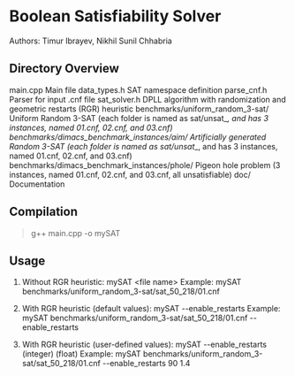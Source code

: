 # Boolean Satisfiability Solver

Authors: Timur Ibrayev, Nikhil Sunil Chhabria

## Directory Overview

main.cpp                                      Main file
data_types.h                                  SAT namespace definition
parse_cnf.h                                   Parser for input .cnf file
sat_solver.h                                  DPLL algorithm with randomization and geometric restarts (RGR) heuristic
benchmarks/uniform_random_3-sat/              Uniform Random 3-SAT (each folder is named as sat/unsat_<number of variables>_<number of clauses>, and has 3 instances, named 01.cnf, 02.cnf, and 03.cnf)
benchmarks/dimacs_benchmark_instances/aim/    Artificially generated Random 3-SAT (each folder is named as sat/unsat_<number of variables>_<number of clauses>, and has 3 instances, named 01.cnf, 02.cnf, and 03.cnf)
benchmarks/dimacs_benchmark_instances/phole/  Pigeon hole problem (3 instances, named 01.cnf, 02.cnf, and 03.cnf, all unsatisfiable)
doc/                                          Documentation

## Compilation

> g++ main.cpp -o mySAT

## Usage

1. Without RGR heuristic: mySAT \<file name\>
                 Example: mySAT benchmarks/uniform_random_3-sat/sat_50_218/01.cnf

2. With RGR heuristic (default values): mySAT <file name> --enable_restarts
                               Example: mySAT benchmarks/uniform_random_3-sat/sat_50_218/01.cnf --enable_restarts

3. With RGR heuristic (user-defined values): mySAT <file name> --enable_restarts <k value>(integer) <a value>(float)
                                    Example: mySAT benchmarks/uniform_random_3-sat/sat_50_218/01.cnf --enable_restarts 90 1.4
